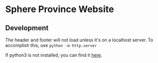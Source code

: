 # Sphere Province Website

## Development

The header and footer will not load unless it's on a localhost server.
To accomplish this, use `python -m http.server`

If python3 is not installed, you can find it [here](https://www.python.org/downloads/).
